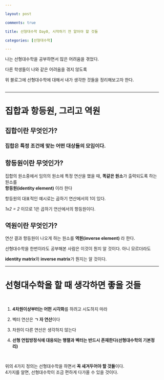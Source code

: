 ```yaml
---

layout: post

comments: true

title: 선형대수학 Day0, 시작하기 전 알아야 할 것들

categories: [선형대수학]

---
```


 
 
나는 선형대수학을 공부하면서 많은 어려움을 겪었다.<br>

다른 학생들이 나와 같은 어려움을 겪지 않도록 <br>

위 블로그에 선형대수학에 대해서 내가 생각한 것들을 정리해보고자 한다.</br></br>

  

***

  

# 집합과 항등원, 그리고 역원

## 집합이란 무엇인가?

  
  
  

### 집합은 특정 조건에 맞는 어떤 대상들의 모임이다.

  
## 항등원이란 무엇인가?
  

집합의 원소중에서 임의의 원소에 특정 연산을 했을 때, **똑같은 원소**가 출력되도록 하는 원소를<br>**항등원(identity element)** 이라 한다

  
  

항등원의 대표적인 예시로는 곱하기 연산에서의 1이 있다.

*1x2 = 2* 이므로 1은 곱하기 연산에서의 항등원이다.

  
## 역원이란 무엇인가?




연산 결과 항등원이 나오게 하는 원소를 **역원(inverse element)** 라 한다.<br>

선형대수학을 한번이라도 공부해본 사람은 이것이 뭔지 알 것이다. 아니 모르더라도<br>

**identity matrix**와 **inverse matrix**가 뭔지는 알 것이다.

  

***

# 선형대수학을 할 때 생각하면 좋을 것들

<br>
  
  

1. **4차원이상부터는 어떤 시각화**를 하려고 시도하지 마라

2. 벡터 연산은 **ㄱ 자 연산**이다

3. 차원이 다른 연산은 생각하지 않는다

4. **선형 연립방정식에 대응되는 행렬과 벡터는 반드시 존재한다(선형대수학의 기본정리)**

  
  <br>

위의 4가지 정의는 선형대수학을 하면서 **꼭 새겨두어야 할 것들**이다.<br>
4가지를 알면, 선형대수학이 조금 편하게 다가올 수 있을 것이다.
